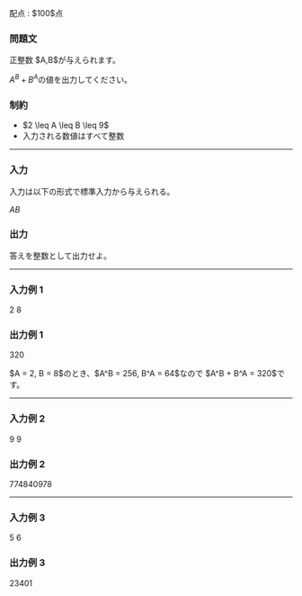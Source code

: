 
<div>

<span>

<span>

<p>
配点 : $100$点
</p>

<div>

<section>

### **問題文**

<p>
正整数 $A,B$が与えられます。

$A^B+B^A$の値を出力してください。
</p>

</section>

</div>

<div>

<section>

### **制約**

<ul>

<li>
$2 \leq A \leq B \leq 9$
</li>

<li>
入力される数値はすべて整数
</li>

</ul>

</section>

</div>

---

<div>

<div>

<section>

### **入力**

<p>
入力は以下の形式で標準入力から与えられる。
</p>

<div>

$A$$B$
</div>

</section>

</div>

<div>

<section>

### **出力**

<p>
答えを整数として出力せよ。
</p>

</section>

</div>

</div>

---

<div>

<section>

### **入力例 1**

<div>

2 8

</div>

</section>

</div>

<div>

<section>

### **出力例 1**

<div>

320

</div>

<p>
$A = 2, B = 8$のとき、$A^B = 256, B^A = 64$なので $A^B + B^A = 320$です。
</p>

</section>

</div>

---

<div>

<section>

### **入力例 2**

<div>

9 9

</div>

</section>

</div>

<div>

<section>

### **出力例 2**

<div>

774840978

</div>

</section>

</div>

---

<div>

<section>

### **入力例 3**

<div>

5 6

</div>

</section>

</div>

<div>

<section>

### **出力例 3**

<div>

23401

</div>

</section>

</div>

</span>

</span>

</div>
